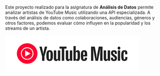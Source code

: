 Este proyecto realizado para la asignatura de **Análisis de Datos** permite analizar artistas de YouTube Music utilizando una API especializada. A través del análisis de datos como colaboraciones, audiencias, géneros y otros factores, podemos evaluar cómo influyen en la popularidad y los streams de un artista.

![Logo del proyecto](/logo.png)
